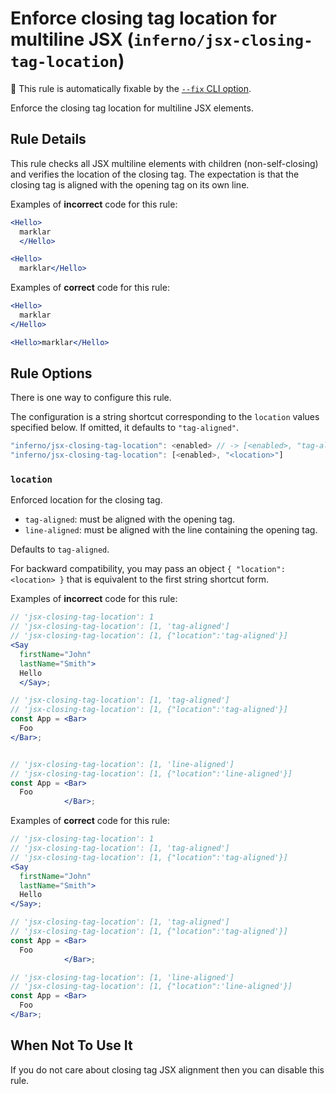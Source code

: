 # Enforce closing tag location for multiline JSX (`inferno/jsx-closing-tag-location`)

🔧 This rule is automatically fixable by the [`--fix` CLI option](https://eslint.org/docs/latest/user-guide/command-line-interface#--fix).

<!-- end auto-generated rule header -->

Enforce the closing tag location for multiline JSX elements.

## Rule Details

This rule checks all JSX multiline elements with children (non-self-closing) and verifies the location of the closing tag. The expectation is that the closing tag is aligned with the opening tag on its own line.

Examples of **incorrect** code for this rule:

```jsx
<Hello>
  marklar
  </Hello>
```

```jsx
<Hello>
  marklar</Hello>
```

Examples of **correct** code for this rule:

```jsx
<Hello>
  marklar
</Hello>
```

```jsx
<Hello>marklar</Hello>
```

## Rule Options

There is one way to configure this rule.

The configuration is a string shortcut corresponding to the `location` values specified below. If omitted, it defaults to `"tag-aligned"`.

```js
"inferno/jsx-closing-tag-location": <enabled> // -> [<enabled>, "tag-aligned"]
"inferno/jsx-closing-tag-location": [<enabled>, "<location>"]
```

### `location`

Enforced location for the closing tag.

- `tag-aligned`: must be aligned with the opening tag.
- `line-aligned`: must be aligned with the line containing the opening tag.

Defaults to `tag-aligned`.

For backward compatibility, you may pass an object `{ "location": <location> }` that is equivalent to the first string shortcut form.

Examples of **incorrect** code for this rule:

```jsx
// 'jsx-closing-tag-location': 1
// 'jsx-closing-tag-location': [1, 'tag-aligned']
// 'jsx-closing-tag-location': [1, {"location":'tag-aligned'}]
<Say
  firstName="John"
  lastName="Smith">
  Hello
  </Say>;

// 'jsx-closing-tag-location': [1, 'tag-aligned']
// 'jsx-closing-tag-location': [1, {"location":'tag-aligned'}]
const App = <Bar>
  Foo
</Bar>;


// 'jsx-closing-tag-location': [1, 'line-aligned']
// 'jsx-closing-tag-location': [1, {"location":'line-aligned'}]
const App = <Bar>
  Foo
            </Bar>;


```

Examples of **correct** code for this rule:

```jsx
// 'jsx-closing-tag-location': 1
// 'jsx-closing-tag-location': [1, 'tag-aligned']
// 'jsx-closing-tag-location': [1, {"location":'tag-aligned'}]
<Say
  firstName="John"
  lastName="Smith">
  Hello
</Say>;

// 'jsx-closing-tag-location': [1, 'tag-aligned']
// 'jsx-closing-tag-location': [1, {"location":'tag-aligned'}]
const App = <Bar>
  Foo
            </Bar>;

// 'jsx-closing-tag-location': [1, 'line-aligned']
// 'jsx-closing-tag-location': [1, {"location":'line-aligned'}]
const App = <Bar>
  Foo
</Bar>;

```

## When Not To Use It

If you do not care about closing tag JSX alignment then you can disable this rule.
